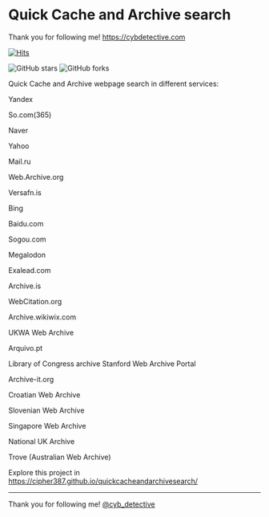 
<h1>Quick Cache and Archive search</h1>



Thank you for following me! https://cybdetective.com

<div>
    

    
[![Hits](https://hits.seeyoufarm.com/api/count/incr/badge.svg?url=https%3A%2F%2Fgithub.com%2Fcipher387%2Fquickcacheandarchivesearch&count_bg=%2379C83D&title_bg=%23555555&icon=&icon_color=%23E7E7E7&title=hits&edge_flat=false)](https://hits.seeyoufarm.com)


  <img alt="GitHub stars" src="https://img.shields.io/github/stars/cipher387/quickcacheandarchivesearch">
  <img alt="GitHub forks" src="https://img.shields.io/github/forks/cipher387/quickcacheandarchivesearch">
 
</div>

Quick Cache and Archive webpage search in different services:




Yandex

So.com(365)

Naver

Yahoo

Mail.ru

Web.Archive.org

Versafn.is

Bing

Baidu.com

Sogou.com

Megalodon

Exalead.com

Archive.is

WebCitation.org

Archive.wikiwix.com

UKWA Web Archive

Arquivo.pt

Library of Congress archive Stanford Web Archive Portal

Archive-it.org

Croatian Web Archive

Slovenian Web Archive

Singapore Web Archive

National UK Archive

Trove (Australian Web Archive)



Explore this project in https://cipher387.github.io/quickcacheandarchivesearch/

<hr>


Thank you for following me! [@cyb_detective](https://linktr.ee/cyb_detective)
